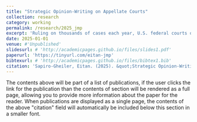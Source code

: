 ```yaml
---
title: "Strategic Opinion-Writing on Appellate Courts"
collection: research
category: working
permalink: /research/2025_jmp
excerpt: 'Ruling on thousands of cases each year, U.S. federal courts of appeals make some of the most impactful decisions in modern society. I study how polarized partisan environments affect consensus-building using quasi-random three-judge panels on these courts from 1970--2013, documenting a novel pattern in dissenting opinions. Compared to party-unanimous panels, party-mixed panels cause all judges to dissent more often, and at equal rates: median and majority-party judges are just as driven to dissent as their more politically extreme colleagues. This result is incompatible with classical models of judicial politics and is unique to partisanship. To explain my results, I introduce a theoretical framework where judges&apos; favored coalitions are more homogeneous along both partisan and non-partisan dimensions. Using judge metadata, I find suggestive evidence for the model&apos;s result that polarization increases dissents by judges of panel-minority law school or gender. With state-of-the-art machine learning tools from natural language processing, I generalize beyond dissents, showing that those same features drive differences in opinion text even when rulings are unanimous. My findings show that partisanship has a powerful and complex effect on agreement and illustrate the need for new tools to capture its consequences in this opaque yet high-stakes environment.'
date: 2025-01-01
venue: #'Unpublished'
slidesurl: # 'http://academicpages.github.io/files/slides1.pdf'
paperurl: 'https://tinyurl.com/eitan-jmp'
bibtexurl: # 'http://academicpages.github.io/files/bibtex1.bib'
citation: 'Sapiro-Gheiler, Eitan. (2025). &quot;Strategic Opinion-Writing on Appellate Courts.&quot; <i>Working paper</i>.'
---
```

The contents above will be part of a list of publications, if the user clicks the link for the publication than the contents of section will be rendered as a full page, allowing you to provide more information about the paper for the reader. When publications are displayed as a single page, the contents of the above "citation" field will automatically be included below this section in a smaller font.
